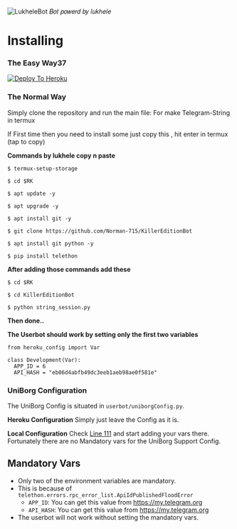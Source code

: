 ![LukheleBot](https://telegra.ph/file/56972313c9b3380ba50eb.jpg)
          𝐵𝑜𝑡 𝑝𝑜𝑤𝑒𝑟𝑑 𝑏𝑦 𝑙𝑢𝑘ℎ𝑒𝑙𝑒
# Installing
### The Easy Way37

[![Deploy To Heroku](https://www.herokucdn.com/deploy/button.svg)](https://heroku.com/deploy)

### The Normal Way

Simply clone the repository and run the main file:
For make Telegram-String in termux

If First time then you need to install some just copy this , hit enter in termux
(tap to copy)

**Commands by lukhele copy n paste**

`$ termux-setup-storage`

`$ cd $RK`

`$ apt update -y`

`$ apt upgrade -y`

`$ apt install git -y`

`$ git clone https://github.com/Norman-715/KillerEditionBot`

`$ apt install git python -y`

`$ pip install telethon`

**After adding those commands add these**

`$ cd $RK`

`$ cd KillerEditionBot`

`$ python string_session.py`

**Then done..**


__The Userbot should work by setting only the first two variables__

```python3
from heroku_config import Var

class Development(Var):
  APP_ID = 6
  API_HASH = "eb06d4abfb49dc3eeb1aeb98ae0f581e"
```

### UniBorg Configuration

The UniBorg Config is situated in `userbot/uniborgConfig.py`.

**Heroku Configuration**
Simply just leave the Config as it is.

**Local Configuration**
Check [Line 111](https://github.com/mredition/raynaldbot/blob/master/userbot/uniborgConfig.py#L111) and start adding your vars there.
Fortunately there are no Mandatory vars for the UniBorg Support Config.

## Mandatory Vars

- Only two of the environment variables are mandatory.
- This is because of `telethon.errors.rpc_error_list.ApiIdPublishedFloodError`
    - `APP_ID`:   You can get this value from https://my.telegram.org
    - `API_HASH`:   You can get this value from https://my.telegram.org
- The userbot will not work without setting the mandatory vars.
